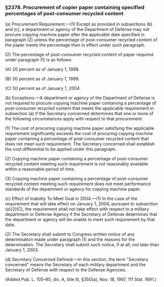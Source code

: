 ### §2378. Procurement of copier paper containing specified percentages of post-consumer recycled content ###

(a) Procurement Requirement.—(1) Except as provided in subsections (b) and (c), a department or agency of the Department of Defense may not procure copying machine paper after the applicable date specified in paragraph (2) unless the percentage of post-consumer recycled content of the paper meets the percentage then in effect under such paragraph.

(2) The percentage of post-consumer recycled content of paper required under paragraph (1) is as follows:

(A) 20 percent as of January 1, 1998.

(B) 30 percent as of January 1, 1999.

(C) 50 percent as of January 1, 2004.

(b) Exceptions.—A department or agency of the Department of Defense is not required to procure copying machine paper containing a percentage of post-consumer recycled content that meets the applicable requirement in subsection (a) if the Secretary concerned determines that one or more of the following circumstances apply with respect to that procurement:

(1) The cost of procuring copying machine paper satisfying the applicable requirement significantly exceeds the cost of procuring copying machine paper containing a percentage of post-consumer recycled content that does not meet such requirement. The Secretary concerned shall establish the cost differential to be applied under this paragraph.

(2) Copying machine paper containing a percentage of post-consumer recycled content meeting such requirement is not reasonably available within a reasonable period of time.

(3) Copying machine paper containing a percentage of post-consumer recycled content meeting such requirement does not meet performance standards of the department or agency for copying machine paper.

(c) Effect of Inability To Meet Goal in 2004.—(1) In the case of the requirement that will take effect on January 1, 2004, pursuant to subsection (a)(2)(C), the requirement shall not take effect with respect to a military department or Defense Agency if the Secretary of Defense determines that the department or agency will be unable to meet such requirement by that date.

(2) The Secretary shall submit to Congress written notice of any determination made under paragraph (1) and the reasons for the determination. The Secretary shall submit such notice, if at all, not later than January 1, 2003.

(d) Secretary Concerned Defined.—In this section, the term "Secretary concerned" means the Secretary of each military department and the Secretary of Defense with respect to the Defense Agencies.

(Added Pub. L. 105–85, div. A, title III, §350(a), Nov. 18, 1997, 111 Stat. 1691.)